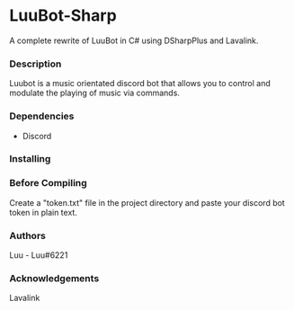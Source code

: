 # LuuBot-Sharp
A complete rewrite of LuuBot in C# using DSharpPlus and Lavalink.

### Description 
Luubot is a music orientated discord bot that allows you to control and modulate the playing of music via commands. 

### Dependencies
- Discord

### Installing 


### Before Compiling
Create a "token.txt" file in the project directory and paste your discord bot token in plain text.

### Authors
Luu - Luu#6221

### Acknowledgements 
Lavalink 
